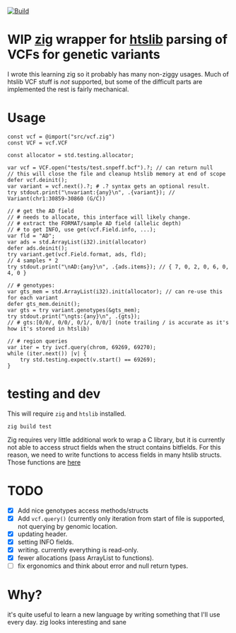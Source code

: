 [![Build](https://github.com/brentp/hts-zig/actions/workflows/build.yml/badge.svg)](https://github.com/brentp/hts-zig/actions/workflows/build.yml)

# WIP [zig](https://ziglang.org) wrapper for [htslib](htslib.org) parsing of VCFs for genetic variants

I wrote this learning zig so it probably has many non-ziggy usages.
Much of htslib VCF stuff is *not* supported, but some of the difficult parts are
implemented the rest is fairly mechanical.


# Usage

```zig
const vcf = @import("src/vcf.zig")
const VCF = vcf.VCF

const allocator = std.testing.allocator;

var vcf = VCF.open("tests/test.snpeff.bcf").?; // can return null
// this will close the file and cleanup htslib memory at end of scope
defer vcf.deinit(); 
var variant = vcf.next().?; # .? syntax gets an optional result.
try stdout.print("\nvariant:{any}\n", .{variant}); // Variant(chr1:30859-30860 (G/C))

// # get the AD field
// # needs to allocate, this interface will likely change.
// # extract the FORMAT/sample AD field (allelic depth)
// # to get INFO, use get(vcf.Field.info, ...);
var fld = "AD";
var ads = std.ArrayList(i32).init(allocator)
defer ads.deinit();
try variant.get(vcf.Field.format, ads, fld);
// 4 samples * 2
try stdout.print("\nAD:{any}\n", .{ads.items}); // { 7, 0, 2, 0, 6, 0, 4, 0 }

// # genotypes:
var gts_mem = std.ArrayList(i32).init(allocator); // can re-use this for each variant
defer gts_mem.deinit();
var gts = try variant.genotypes(&gts_mem);
try stdout.print("\ngts:{any}\n", .{gts});
// # gts:[0/0/, 0/0/, 0/1/, 0/0/] (note trailing / is accurate as it's how it's stored in htslib)

// # region queries
var iter = try ivcf.query(chrom, 69269, 69270);
while (iter.next()) |v| {
    try std.testing.expect(v.start() == 69269);
}
```

# testing and dev

This will require `zig` and `htslib` installed.
```
zig build test
```
Zig requires very little additional work to wrap a C library, but it is
currently not able to access struct fields when the struct contains bitfields.
For this reason, we need to write functions to access fields in many htslib
structs. Those functions are [here](https://github.com/brentp/hts-zig/blob/main/src/htslib_struct_access.c)

# TODO

- [X] Add nice genotypes access methods/structs
- [X] Add `vcf.query()` (currently only iteration from start of file is supported, not querying by genomic location.
- [X] updating header.
- [X] setting INFO fields.
- [X] writing. currently everything is read-only.
- [X] fewer allocations (pass ArrayList to functions).
- [ ] fix ergonomics and think about error and null return types.

# Why?

it's quite useful to learn a new language by writing something that
I'll use every day. zig looks interesting and sane
